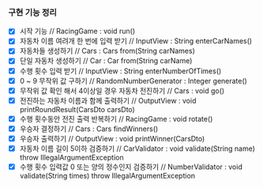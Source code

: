 ### 구현 기능 정리 ###
- [x] 시작 기능 // RacingGame : void run()
- [x] 자동차 이름 여려개 한 번에 입력 받기 // InputView : String enterCarNames()
- [x] 자동차들 생성하기 // Cars : Cars from(String carNames)
- [x] 단일 자동차 생성하기 // Car : Car from(String carName)
- [x] 수행 횟수 입력 받기 // InputView : String enterNumberOfTimes()
- [x] 0 ~ 9 무작위 값 구하기 // RandomNumberGenerator : Integer generate()
- [x] 무작위 값 확인 해서 4이상일 경우 자동차 전진하기 // Cars : void go()
- [x] 전진하는 자동차 이름과 함께 출력하기 // OutputView : void printRoundResult(CarsDto carsDto)
- [x] 수행 횟수동안 전진 출력 반복하기 // RacingGame : void rotate()
- [x] 우승자 결정하기 // Cars : Cars findWinners()
- [x] 우승자 출력하기 // OutputView : void printWinner(CarsDto)
- [x] 자동차 이름 길이 5이하 검증하기 // CarValidator : void validate(String name) throw IllegalArgumentException
- [x] 수행 횟수 입력값 0 또는 양의 정수인지 검증하기 // NumberValidator : void validate(String times) throw IllegalArgumentException